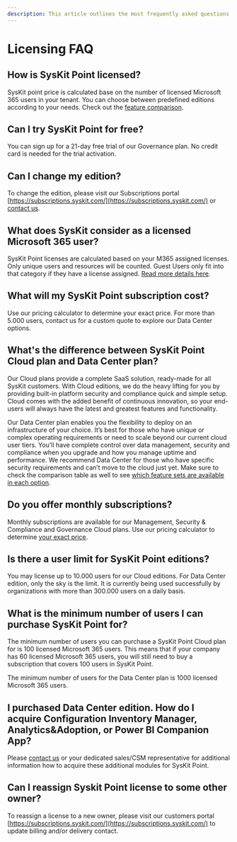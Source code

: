```yaml
---
description: This article outlines the most frequently asked questions about SysKit Point licensing.
---
```


# Licensing FAQ

## How is SysKit Point licensed?

SysKit point price is calculated base on the number of licensed Microsoft 365 users in your tenant. You can choose between predefined editions according to your needs. Check out the [feature comparison](https://www.syskit.com/products/point/pricing/).

## Can I try SysKit Point for free?

You can sign up for a 21-day free trial of our Governance plan. No credit card is needed for the trial activation.

## Can I change my edition?

To change the edition, please visit our Subscriptions portal [https://subscriptions.syskit.com/](https://subscriptions.syskit.com/) or [contact us](https://www.syskit.com/company/contact-us).

## What does SysKit consider as a licensed Microsoft 365 user?

SysKit Point licenses are calculated based on your M365 assigned licenses. Only unique users and resources will be counted. Guest Users only fit into that category if they have a license assigned. [Read more details here](../licensing-activation/licensed-users-count.md).

## What will my SysKit Point subscription cost?

Use our pricing calculator to determine your exact price. For more than 5.000 users, contact us for a custom quote to explore our Data Center options.

## What's the difference between SysKit Point Cloud plan and Data Center plan?

Our Cloud plans provide a complete SaaS solution, ready-made for all SysKit customers. With Cloud editions, we do the heavy lifting for you by providing built-in platform security and compliance quick and simple setup. Cloud comes with the added benefit of continuous innovation, so your end-users will always have the latest and greatest features and functionality.

Our Data Center plan enables you the flexibility to deploy on an infrastructure of your choice. It’s best for those who have unique or complex operating requirements or need to scale beyond our current cloud user tiers. You’ll have complete control over data management, security and compliance when you upgrade and how you manage uptime and performance. We recommend Data Center for those who have specific security requirements and can’t move to the cloud just yet. Make sure to check the comparison table as well to see [which feature sets are available in each option](https://www.syskit.com/products/point/pricing/).

## Do you offer monthly subscriptions?

Monthly subscriptions are available for our Management, Security & Compliance and Governance Cloud plans. Use our pricing calculator to determine [your exact price](https://www.syskit.com/products/point/pricing/).

## Is there a user limit for SysKit Point editions?

You may license up to 10.000 users for our Cloud editions. For Data Center edition, only the sky is the limit. It is currently being used successfully by organizations with more than 300.000 users on a daily basis.

## What is the minimum number of users I can purchase SysKit Point for?

The minimum number of users you can purchase a SysKit Point Cloud plan for is 100 licensed Microsoft 365 users. This means that if your company has 60 licensed Microsoft 365 users, you will still need to buy a subscription that covers 100 users in SysKit Point.

The minimum number of users for the Data Center plan is 1000 licensed Microsoft 365 users.

## I purchased Data Center edition. How do I acquire Configuration Inventory Manager, Analytics&Adoption, or Power BI Companion App?

Please [contact us](https://www.syskit.com/company/contact-us) or your dedicated sales/CSM representative for additional information how to acquire these additional modules for SysKit Point.

## Can I reassign Syskit Point license to some other owner?

To reassign a license to a new owner, please visit our customers portal [https://subscriptions.syskit.com/](https://subscriptions.syskit.com/) to update billing and/or delivery contact.
